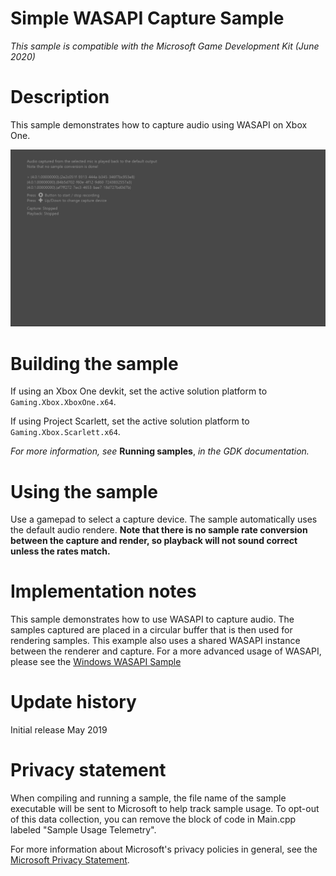# Simple WASAPI Capture Sample

*This sample is compatible with the Microsoft Game Development Kit (June
2020)*

# Description

This sample demonstrates how to capture audio using WASAPI on Xbox One.

![Sample Screenshot](./media/image1.png)

# Building the sample

If using an Xbox One devkit, set the active solution platform to `Gaming.Xbox.XboxOne.x64`.

If using Project Scarlett, set the active solution platform to `Gaming.Xbox.Scarlett.x64`.

*For more information, see* __Running samples__, *in the GDK documentation.*

# Using the sample

Use a gamepad to select a capture device. The sample automatically uses
the default audio rendere. **Note that there is no sample rate
conversion between the capture and render, so playback will not sound
correct unless the rates match.**

# Implementation notes

This sample demonstrates how to use WASAPI to capture audio. The samples
captured are placed in a circular buffer that is then used for rendering
samples. This example also uses a shared WASAPI instance between the
renderer and capture. For a more advanced usage of WASAPI, please see
the [Windows WASAPI
Sample](https://code.msdn.microsoft.com/windowsapps/Windows-Audio-Session-22dcab6b)

# Update history

Initial release May 2019

# Privacy statement

When compiling and running a sample, the file name of the sample
executable will be sent to Microsoft to help track sample usage. To
opt-out of this data collection, you can remove the block of code in
Main.cpp labeled "Sample Usage Telemetry".

For more information about Microsoft's privacy policies in general, see
the [Microsoft Privacy
Statement](https://privacy.microsoft.com/en-us/privacystatement/).
